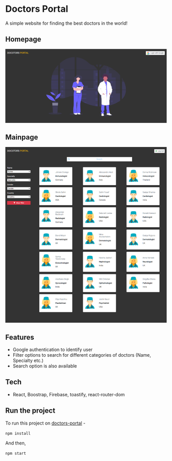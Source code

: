 # Doctors Portal

A simple website for finding the best doctors in the world!

## Homepage

![homepage](./home1.png)

## Mainpage

![mainpage](./main1.png)

## Features

- Google authentication to identify user
- Filter options to search for different categories of doctors (Name, Specialty etc.)
- Search option is also available

## Tech

- React, Boostrap, Firebase, toastify, react-router-dom

## Run the project

To run this project on [doctors-portal](http://localhost:3000/) -

`npm install`

And then,

`npm start`